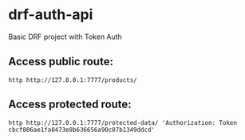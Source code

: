 # drf-auth-api
Basic DRF project with Token Auth

## Access public route:
```
http http://127.0.0.1:7777/products/
```

## Access protected route:
```
http http://127.0.0.1:7777/protected-data/ 'Authorization: Token cbcf806ae1fa8473e8b636656a90c87b1349ddcd'
```
